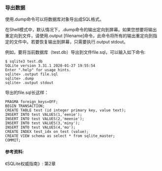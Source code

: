 ### 导出数据

使用.dump命令可以将数据库对象导出成SQL格式。

在Shell模式中，默认情况下，.dump命令的输出定向到屏幕。如果您想要将输出重定向到文件，请使用.output [filename]命令，此命令将所有的输出重定向到指定的文件中。若要恢复输出到屏幕，只需要执行.output stdout。

例如，要将当前数据库（test.db）导出到文件file.sql，可以输入如下命令:

```
$ sqlite3 test.db
SQLite version 3.31.1 2020-01-27 19:55:54
Enter ".help" for usage hints.
sqlite> .output file.sql
sqlite> .dump
sqlite> .output stdout
```

导出的file.sql长这样：

```
PRAGMA foreign_keys=OFF;
BEGIN TRANSACTION;
CREATE TABLE test (id integer primary key, value text);
INSERT INTO test VALUES(1,'eenie');
INSERT INTO test VALUES(2,'meenie');
INSERT INTO test VALUES(3,'miny');
INSERT INTO test VALUES(4,'mo');
CREATE INDEX test_idx on test (value);
CREATE VIEW schema as select * from sqlite_master;
COMMIT;
```

#### 参考资料:
《SQLite权威指南》: 第2章
